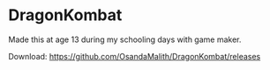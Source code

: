 # DragonKombat
Made this at age 13 during my schooling days with game maker.

Download:
https://github.com/OsandaMalith/DragonKombat/releases
